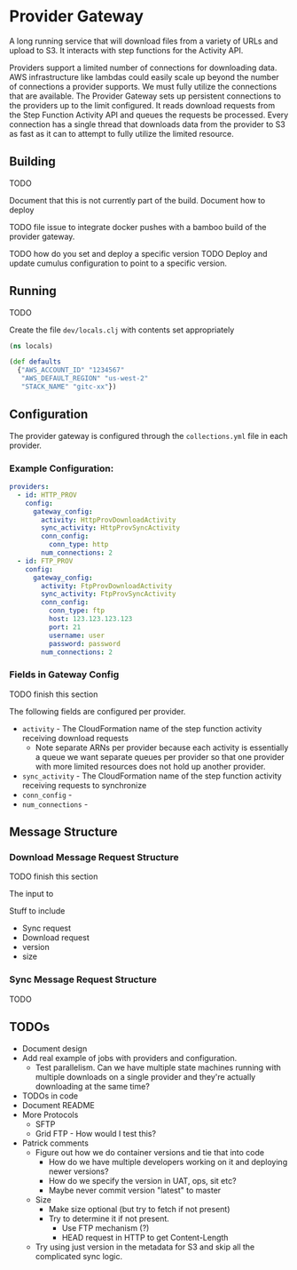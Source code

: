 # Provider Gateway

A long running service that will download files from a variety of URLs and upload to S3. It interacts with step functions for the Activity API.

Providers support a limited number of connections for downloading data. AWS infrastructure like lambdas could easily scale up beyond the number of connections a provider supports. We must fully utilize the connections that are available. The Provider Gateway sets up persistent connections to the providers up to the limit configured. It reads download requests from the Step Function Activity API and queues the requests be processed. Every connection has a single thread that downloads data from the provider to S3 as fast as it can to attempt to fully utilize the limited resource.

## Building

TODO

Document that this is not currently part of the build. Document how to deploy

TODO file issue to integrate docker pushes with a bamboo build of the provider gateway.

TODO how do you set and deploy a specific version
TODO Deploy and update cumulus configuration to point to a specific version.


## Running

TODO

Create the file `dev/locals.clj` with contents set appropriately

```Clojure
(ns locals)

(def defaults
  {"AWS_ACCOUNT_ID" "1234567"
   "AWS_DEFAULT_REGION" "us-west-2"
   "STACK_NAME" "gitc-xx"})
```


## Configuration

The provider gateway is configured through the `collections.yml` file in each provider.

### Example Configuration:

```YAML
providers:
  - id: HTTP_PROV
    config:
      gateway_config:
        activity: HttpProvDownloadActivity
        sync_activity: HttpProvSyncActivity
        conn_config:
          conn_type: http
        num_connections: 2
  - id: FTP_PROV
    config:
      gateway_config:
        activity: FtpProvDownloadActivity
        sync_activity: FtpProvSyncActivity
        conn_config:
          conn_type: ftp
          host: 123.123.123.123
          port: 21
          username: user
          password: password
        num_connections: 2
```

### Fields in Gateway Config

TODO finish this section

The following fields are configured per provider.

* `activity` - The CloudFormation name of the step function activity receiving download requests
  * Note separate ARNs per provider because each activity is essentially a queue we want separate queues per provider so that one provider with more limited resources does not hold up another provider.
* `sync_activity` - The CloudFormation name of the step function activity receiving requests to synchronize
* `conn_config` -
* `num_connections` -

## Message Structure

### Download Message Request Structure

TODO finish this section


The input to

Stuff to include
* Sync request
* Download request
* version
* size

### Sync Message Request Structure

TODO


## TODOs

* Document design
* Add real example of jobs with providers and configuration.
  * Test parallelism. Can we have multiple state machines running with multiple downloads on a single provider and they're actually downloading at the same time?
* TODOs in code
* Document README
* More Protocols
  * SFTP
  * Grid FTP - How would I test this?
* Patrick comments
  * Figure out how we do container versions and tie that into code
    * How do we have multiple developers working on it and deploying newer versions?
    * How do we specify the version in UAT, ops, sit etc?
    * Maybe never commit version "latest" to master
  * Size
    * Make size optional (but try to fetch if not present)
    * Try to determine it if not present.
      * Use FTP mechanism (?)
      * HEAD request in HTTP to get Content-Length
  * Try using just version in the metadata for S3 and skip all the complicated sync logic.
